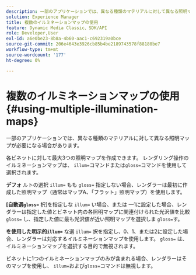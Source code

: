 ```yaml
---
description: 一部のアプリケーションでは、異なる種類のマテリアルに対して異なる照明マップが必要になる場合があります。
solution: Experience Manager
title: 複数のイルミネーションマップの使用
feature: Dynamic Media Classic、SDK/API
role: Developer,User
exl-id: a6e0be23-8b8a-4b60-aac1-c692319a0bce
source-git-commit: 206e4643e3926cb85b4be2189743578f88180be7
workflow-type: tm+mt
source-wordcount: '177'
ht-degree: 0%

---
```


# 複数のイルミネーションマップの使用{#using-multiple-illumination-maps}

一部のアプリケーションでは、異なる種類のマテリアルに対して異なる照明マップが必要になる場合があります。

各ビネットに対して最大3つの照明マップを作成できます。 レンダリング操作のイルミネーションマップは、 `illum=`コマンドまたは`gloss=`コマンドを使用して選択されます。

**デフォ** ルトの選択 `illum=` もも `gloss=` 指定しない場合、レンダラーは最初に作成した照明マップ（通常はマップA、「フラット」照明マップ）を使用します。

**[自動選`gloss=`** 択]を指定しな `illum=` い場合、または —1に設定した場合、レンダラーは指定した値とビネット内の各照明マップに関連付けられた光沢値を比較 `gloss=` し、指定した値に最も光沢値が近い照明マップを選択しま `gloss=`す。

**を使用した明示的`illum=`** な選 `illum=` 択を指定し、0、1、または2に設定した場合、レンダラーは対応するイルミネーションマップを使用します。 `gloss=` は、イルミネーションマップを選択する目的で無視されます。

ビネットに1つのイルミネーションマップのみが含まれる場合、レンダラーはそのマップを使用し、 `illum=`および`gloss=`コマンドは無視します。
